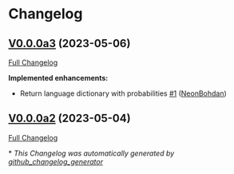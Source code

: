 # Changelog

## [V0.0.0a3](https://github.com/OpenVoiceOS/ovos-audio-transformer-plugin-speechbrain-langdetect/tree/V0.0.0a3) (2023-05-06)

[Full Changelog](https://github.com/OpenVoiceOS/ovos-audio-transformer-plugin-speechbrain-langdetect/compare/V0.0.0a2...V0.0.0a3)

**Implemented enhancements:**

- Return language dictionary with probabilities [\#1](https://github.com/OpenVoiceOS/ovos-audio-transformer-plugin-speechbrain-langdetect/pull/1) ([NeonBohdan](https://github.com/NeonBohdan))

## [V0.0.0a2](https://github.com/OpenVoiceOS/ovos-audio-transformer-plugin-speechbrain-langdetect/tree/V0.0.0a2) (2023-05-04)

[Full Changelog](https://github.com/OpenVoiceOS/ovos-audio-transformer-plugin-speechbrain-langdetect/compare/e9e3c02baa7f9e8c237bf2a55c7c61a499e8bdff...V0.0.0a2)



\* *This Changelog was automatically generated by [github_changelog_generator](https://github.com/github-changelog-generator/github-changelog-generator)*
